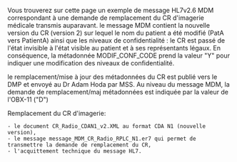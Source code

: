 Vous trouverez sur cette page un exemple de message HL7v2.6 MDM correspondant à une demande de remplacement du CR d'imagerie médicale transmis auparavant. le message MDM contient la nouvelle version du CR (version 2) sur lequel le nom du patient a été modifié (PatA vers PatientA) ainsi que les niveaux de confidentialité : le CR est passé de l'état invisible à l'état visible au patient et à ses représentants légaux. En conséquence, la métadonnée MODIF_CONF_CODE prend la valeur "Y" pour indiquer une modification des niveaux de confidentialité.

le remplacement/mise à jour des métadonnées du CR est publié vers le DMP et envoyé au Dr Adam Hoda par MSS.
Au niveau du message MDM, la demande de remplacement/maj métadonnées est indiquée par la valeur de l'OBX-11 ("D")

Remplacement du CR d'imagerie:

    - le document CR_Radio_CDAN1_v2.XML au format CDA N1 (nouvelle version),
    - le message message_MDM_CR_Radio_RPLC_N1.er7 qui permet de transmettre la demande de remplacement du CR,
    - l'acquittement technique du message HL7.

